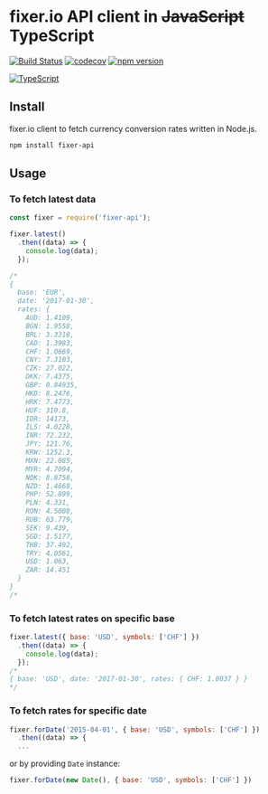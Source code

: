 # fixer.io API client in ~~JavaScript~~ TypeScript

[![Build Status](https://travis-ci.org/svlapin/fixer-api.svg?branch=master)](https://travis-ci.org/svlapin/fixer-api)
[![codecov](https://codecov.io/gh/svlapin/fixer-api/branch/master/graph/badge.svg)](https://codecov.io/gh/svlapin/fixer-api)
[![npm version](https://badge.fury.io/js/fixer-api.svg)](https://badge.fury.io/js/fixer-api)

[![TypeScript](https://badges.frapsoft.com/typescript/code/typescript.svg?v=101)](https://github.com/ellerbrock/typescript-badges/)

## Install

fixer.io client to fetch currency conversion rates written in Node.js.

```sh
npm install fixer-api
```

## Usage

### To fetch latest data
```js
const fixer = require('fixer-api');

fixer.latest()
  .then((data) => {
    console.log(data);
  });

/*
{
  base: 'EUR',
  date: '2017-01-30',
  rates: {
    AUD: 1.4109,
    BGN: 1.9558,
    BRL: 3.3318,
    CAD: 1.3983,
    CHF: 1.0669,
    CNY: 7.3103,
    CZK: 27.022,
    DKK: 7.4375,
    GBP: 0.84935,
    HKD: 8.2476,
    HRK: 7.4773,
    HUF: 310.8,
    IDR: 14173,
    ILS: 4.0228,
    INR: 72.232,
    JPY: 121.76,
    KRW: 1252.3,
    MXN: 22.085,
    MYR: 4.7094,
    NOK: 8.8758,
    NZD: 1.4668,
    PHP: 52.899,
    PLN: 4.331,
    RON: 4.5008,
    RUB: 63.779,
    SEK: 9.439,
    SGD: 1.5177,
    THB: 37.492,
    TRY: 4.0561,
    USD: 1.063,
    ZAR: 14.451
  }
}
/*
```

### To fetch latest rates on specific base

```js
fixer.latest({ base: 'USD', symbols: ['CHF'] })
  .then((data) => {
    console.log(data);
  });
/*
{ base: 'USD', date: '2017-01-30', rates: { CHF: 1.0037 } }
*/
```

### To fetch rates for specific date

```js
fixer.forDate('2015-04-01', { base: 'USD', symbols: ['CHF'] })
  .then((data) => {
  ...
```

or by providing `Date` instance:
```js
fixer.forDate(new Date(), { base: 'USD', symbols: ['CHF'] })
```
